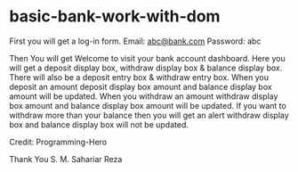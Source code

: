 # basic-bank-work-with-dom

First you will get a log-in form.
Email: abc@bank.com
Password: abc

Then You will get Welcome to visit your bank account dashboard.
Here you will get a deposit display box, withdraw display box & balance display box.
There will also be a deposit entry box & withdraw entry box.
When you deposit an amount deposit display box amount and balance display box amount will be updated.
When you withdraw an amount withdraw display box amount and balance display box amount will be updated.
If you want to withdraw more than your balance then you will get an alert withdraw display box and balance display box will not be updated.

Credit: Programming-Hero

Thank You
S. M. Sahariar Reza
